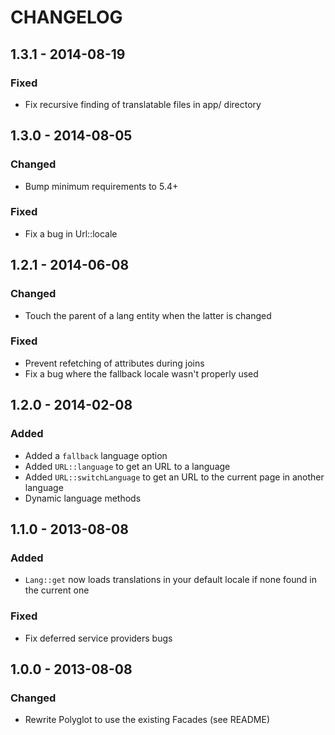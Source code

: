 # CHANGELOG

## 1.3.1 - 2014-08-19

### Fixed
- Fix recursive finding of translatable files in app/ directory

## 1.3.0 - 2014-08-05

### Changed
- Bump minimum requirements to 5.4+

### Fixed
- Fix a bug in Url::locale

## 1.2.1 - 2014-06-08

### Changed
- Touch the parent of a lang entity when the latter is changed

### Fixed
- Prevent refetching of attributes during joins
- Fix a bug where the fallback locale wasn't properly used

## 1.2.0 - 2014-02-08

### Added
- Added a `fallback` language option
- Added `URL::language` to get an URL to a language
- Added `URL::switchLanguage` to get an URL to the current page in another language
- Dynamic language methods

## 1.1.0 - 2013-08-08

### Added
- `Lang::get` now loads translations in your default locale if none found in the current one

### Fixed
- Fix deferred service providers bugs

## 1.0.0 - 2013-08-08

### Changed
- Rewrite Polyglot to use the existing Facades (see README)
